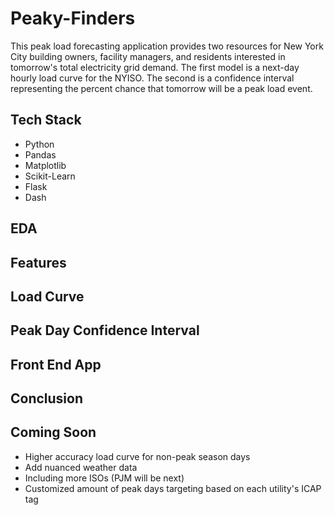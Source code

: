 # Peaky-Finders

This peak load forecasting application provides two resources for New York City building owners, facility managers, and residents interested in tomorrow's total electricity grid demand. The first model is a next-day hourly load curve for the NYISO. The second is a confidence interval representing the percent chance that tomorrow will be a peak load event. 

## Tech Stack

- Python 
- Pandas
- Matplotlib
- Scikit-Learn
- Flask
- Dash 

## EDA

## Features 

## Load Curve 

## Peak Day Confidence Interval 

## Front End App

## Conclusion

## Coming Soon 
- Higher accuracy load curve for non-peak season days 
- Add nuanced weather data 
- Including more ISOs (PJM will be next)
- Customized amount of peak days targeting based on each utility's ICAP tag 
